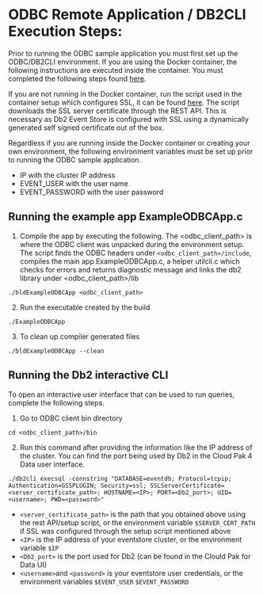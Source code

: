 # ODBC Remote Application / DB2CLI Execution Steps:

Prior to running the ODBC sample application you must first set up the ODBC/DB2CLI environment. If you are using the Docker container, the following instructions are executed inside the container. You must completed the following steps found [here](https://github.com/IBMProjectEventStore/db2eventstore-IoT-Analytics/tree/master/AdvancedApplications#odbcdb2cli-setup).  

If you are not running in the Docker container, run the script used in the container setup which configures SSL, it can be found [here](https://github.com/IBMProjectEventStore/db2eventstore-IoT-Analytics/blob/master/container/setup/setup-ssl.sh). The script downloads the SSL server certificate through the REST API. This is necessary as Db2 Event Store is configured with SSL using a dynamically generated self signed certificate out of the box. 

Regardless if you are running inside the Docker container or creating your own environment, the following environment variables must be set up prior to running the ODBC sample application. 

* IP with the cluster IP address
* EVENT_USER with the user name
* EVENT_PASSWORD with the user password

## Running the example app ExampleODBCApp.c

1. Compile the app by executing the following. The <odbc_client_path> is where the ODBC client was unpacked during the environment setup. The script finds the ODBC headers under `<odbc_client_path>/include`, compiles the main app ExampleODBCApp.c, a helper utilcli.c which checks for errors and returns diagnostic message and links the db2 library under <odbc_client_path>/lib

`./bldExampleODBCApp <odbc_client_path>`
 
2. Run the executable created by the build

`./ExampleODBCApp`

3. To clean up compiler generated files

`./bldExampleODBCApp --clean`

## Running the Db2 interactive CLI

To open an interactive user interface that can be used to run queries, complete the following steps. 

1. Go to ODBC client bin directory

`cd <odbc_client_path>/bin`

2. Run this command after providing the information like the IP address of the cluster. You can find the port being used by Db2 in the Cloud Pak 4 Data user interface. 

`./db2cli execsql -connstring "DATABASE=eventdb; Protocol=tcpip; Authentication=GSSPLUGIN; Security=ssl; SSLServerCertificate=<server_certificate_path>; HOSTNAME=<IP>; PORT=<Db2_port>; UID=<username>; PWD=<password>"`

   * `<server_certificate_path>` is the path that you obtained above using the rest API/setup script, or the environment variable `$SERVER_CERT_PATH` if SSL was configured through the setup script mentioned above
   * `<IP>`  is the IP address of your eventstore cluster, or the environment variable `$IP`
   * `<Db2_port>` is the port used for Db2 (can be found in the Clould Pak for Data UI)
   * `<username>`and `<password>` is your eventstore user credentials, or the environment variables `$EVENT_USER` `$EVENT_PASSWORD`
